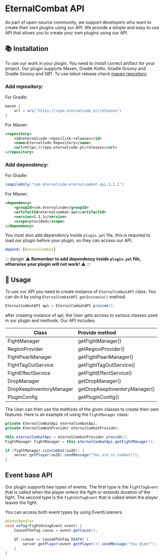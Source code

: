 # EternalCombat API

As part of open-source community, we support developers who want to create their own plugins using our API. We provide a simple and easy to use API that allows you to create your own plugins using our API.

## 📚 Installation

To use our work in your plugin, You need to install correct artifact for your project. Our plugin supports Maven, Gradle Kotlin, Gradle Groovy and Gradle Groovy and SBT.
To use latest release check [maven repository](https://repo.eternalcode.pl/#/releases/com/eternalcode/eternalcombat-api).

### Add repository:

For Gradle:
```groovy
maven {
    url = uri("https://repo.eternalcode.pl/releases")
}
```

For Maven:
```xml
<repository>
    <id>eternalcode-reposilite-releases</id>
    <name>EternalCode Repository</name>
    <url>https://repo.eternalcode.pl/releases</url>
</repository>
```

### Add dependency:

For Gradle:
```groovy
compileOnly("com.eternalcode:eternalcombat-api:1.1.1")
```

For Maven:
```xml
<dependency>
    <groupId>com.eternalcode</groupId>
    <artifactId>eternalcombat-api</artifactId>
    <version>1.1.1</version>
    <scope>provided</scope>
</dependency>
```

You must also add dependency inside `plugin.yml` file, this is required to load our plugin before your plugin, so they can access our API.
```yaml
depend: [EternalCombat]
```

::: danger
:warning: **Remember to add dependency inside `plugin.yml` file, otherwise your plugin will not work!** :warning:
:::

## 📝 Usage
To use our API you need to create instance of `EternalCombatAPI` class. You can do it by using `EternalCombatAPI.getInstance()` method.

```java
EternalCombatAPI api = EternalCombatAPI.provide();
```

after creating instance of api, the User gets access to various classes used in our plugin and methods.
Our API includes:

| Class | Provide method                |
| --- |:------------------------------|
| FightManager | getFightManager()             |
| RegionProvider | getRegionProvider()           |
| FightPearlManager | getFightPearlManager()        |
| FightTagOutService | getFightTagOutService()       |
| FightEffectService | getFightEffectService()       |
| DropManager | getDropManager()              |
| DropKeepInventoryManager | getDropKeepInventoryManager() |
| PluginConfig | getPluginConfig()             |


The User can then use the methods of the given classes to create their own features. Here is an example of using the `FightManager` class:

```java
private EternalCombatApi eternalCombatApi;
private EternalCombatProvider eternalCombatProvider;

this.eternalCombatApi = eternalCombatProvider.provide();
FightManager fightManager = this.eternalCombatApi.getFightManager();

if (fightManager.isInCombat(uuID)) {
    server.getPlayer(uuID).sendMessage("You are in combat!");
}
```

## Event base API

Our plugin supports two types of events. 
The first type is the `FightTagEvent` that is called when the player enters the fight or extends duration of the fight. 
The second type is the `FightUnTagEvent` that is called when the player leaves the fight.

You can access both event types by using EventListeners.

```java
@EventHandler
void onTag(FightUntagEvent event) {
    CauseOfUnTag cause = event.getCause();
    
    if (cause == CauseOfUnTag.DEATH) {
        server.getPlayer(event.getPlayer()).sendMessage("You died!");
    }
}
```
